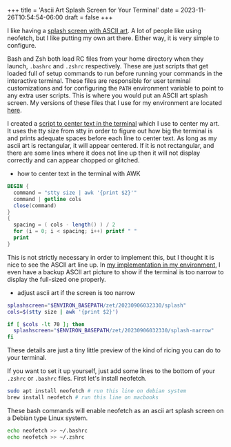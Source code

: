 +++
title = 'Ascii Art Splash Screen for Your Terminal'
date = 2023-11-26T10:54:54-06:00
draft = false
+++

I like having a [splash screen with ASCII art](https://github.com/nicholas-long/environment/blob/main/zet/20230906032330).
A lot of people like using neofetch, but I like putting my own art there.
Either way, it is very simple to configure.

Bash and Zsh both load RC files from your home directory when they launch, `.bashrc` and `.zshrc` respectively.
These are just scripts that get loaded full of setup commands to run before running your commands in the interactive terminal.
These files are responsible for user terminal customizations and for configuring the `PATH` environment variable to point to any extra user scripts.
This is where you would put an ASCII art splash screen.
My versions of these files that I use for my environment are located [here](https://github.com/nicholas-long/environment/blob/main/zet/20230905015120).

I created a [script to center text in the terminal](https://github.com/nicholas-long/environment/blob/main/zet/20230906050031/README.md) which I use to center my art.
It uses the tty size from stty in order to figure out how big the terminal is and prints adequate spaces before each line to center text.
As long as my ascii art is rectangular, it will appear centered.
If it is not rectangular, and there are some lines where it does not line up then it will not display correctly and can appear chopped or glitched.

- how to center text in the terminal with AWK
```awk
BEGIN {
  command = "stty size | awk '{print $2}'"
  command | getline cols
  close(command)
}
{
  spacing = ( cols - length() ) / 2
  for (i = 0; i < spacing; i++) printf " "
  print
}
```
This is not strictly necessary in order to implement this, but I thought it is nice to see the ASCII art line up.
In [my implementation in my environment](https://github.com/nicholas-long/environment/blob/main/zet/20230906032330), I even have a backup ASCII art picture to show if the terminal is too narrow to display the full-sized one properly.

- adjust ascii art if the screen is too narrow
```bash
splashscreen="$ENVIRON_BASEPATH/zet/20230906032330/splash"
cols=$(stty size | awk '{print $2}')

if [ $cols -lt 70 ]; then
  splashscreen="$ENVIRON_BASEPATH/zet/20230906032330/splash-narrow"
fi
```
These details are just a tiny little preview of the kind of ricing you can do to your terminal.

If you want to set it up yourself, just add some lines to the bottom of your `.zshrc` or `.bashrc` files.
First let's install neofetch.
```bash
sudo apt install neofetch # run this line on debian system
brew install neofetch # run this line on macbooks
```

These bash commands will enable neofetch as an ascii art splash screen on a Debian type Linux system.
```bash
echo neofetch >> ~/.bashrc
echo neofetch >> ~/.zshrc
```
